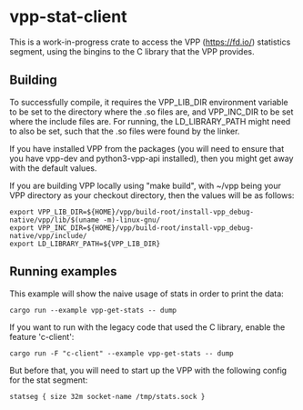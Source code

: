 # vpp-stat-client

This is a work-in-progress crate to access the VPP (https://fd.io/) statistics
segment, using the bingins to the C library that the VPP provides.

## Building

To successfully compile, it requires the VPP_LIB_DIR environment variable to 
be set to the directory where the .so files are, and VPP_INC_DIR to be set
where the include files are. For running, the LD_LIBRARY_PATH might need
to also be set, such that the .so files were found by the linker.

If you have installed VPP from the packages (you will need to ensure
that you have vpp-dev and python3-vpp-api installed), then you might
get away with the default values.

If you are building VPP locally using "make build", with ~/vpp being your VPP directory
as your checkout directory, then the values will be as follows:

```
export VPP_LIB_DIR=${HOME}/vpp/build-root/install-vpp_debug-native/vpp/lib/$(uname -m)-linux-gnu/
export VPP_INC_DIR=${HOME}/vpp/build-root/install-vpp_debug-native/vpp/include/
export LD_LIBRARY_PATH=${VPP_LIB_DIR}
```

## Running examples

This example will show the naive usage of stats in order to print the data:

```
cargo run --example vpp-get-stats -- dump
```

If you want to run with the legacy code that used the C library, enable the feature 'c-client':

```
cargo run -F "c-client" --example vpp-get-stats -- dump
```

But before that, you will need to start up the VPP with the following config for the stat segment:

```
statseg { size 32m socket-name /tmp/stats.sock }
```

